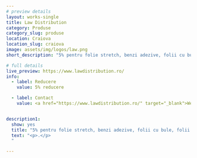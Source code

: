 ```yaml
---
# preview details
layout: works-single
title: Law Distribution
category: Produse
category_slug: produse
location: Craiova
location_slug: craiova
image: assets/img/logos/law.png
short_description: "5% pentru folie stretch, benzi adezive, folii cu bule, folii parchet, colțare carton, polietilena, PVC, poliolefina, benzi de legat PP/PET/PES, carton ondulat, tuburi carton, pungi BOPP, pungi hârtie, sacoșe hârtie/biodegradabile"

# full details
live_preview: https://www.lawdistribution.ro/
info:
  - label: Reducere
    value: 5% reducere

  - label: Contact
    value: <a href="https://www.lawdistribution.ro/" target="_blank">Website</a>


description1:
  show: yes
  title: "5% pentru folie stretch, benzi adezive, folii cu bule, folii parchet, colțare carton, polietilena, PVC, poliolefina, benzi de legat PP/PET/PES, carton ondulat, tuburi carton, pungi BOPP, pungi hârtie, sacoșe hârtie/biodegradabile"
  text: "<p>.</p>
  "

---
```


